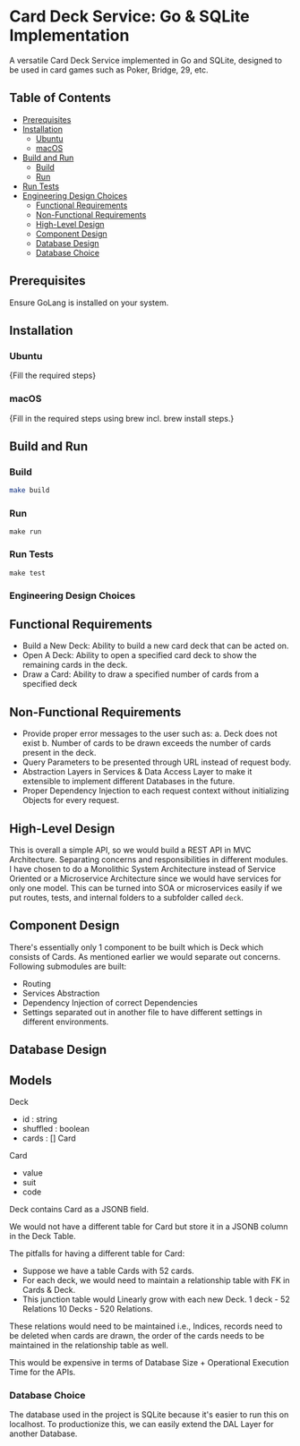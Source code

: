# Card Deck Service: Go & SQLite Implementation

A versatile Card Deck Service implemented in Go and SQLite, designed to be used in card games such as Poker, Bridge, 29, etc.

## Table of Contents

- [Prerequisites](#prerequisites)
- [Installation](#installation)
  - [Ubuntu](#ubuntu)
  - [macOS](#macos)
- [Build and Run](#build-and-run)
  - [Build](#build)
  - [Run](#run)
- [Run Tests](#run-tests)
- [Engineering Design Choices](#engineering-design-choices)
  - [Functional Requirements](#functional-requirements)
  - [Non-Functional Requirements](#non-functional-requirements)
  - [High-Level Design](#high-level-design)
  - [Component Design](#component-design)
  - [Database Design](#database-design)
  - [Database Choice](#database-choice)

## Prerequisites

Ensure GoLang is installed on your system.

## Installation

### Ubuntu

{Fill the required steps}

### macOS

{Fill in the required steps using brew incl. brew install steps.}

## Build and Run

### Build

```sh
make build
```

### Run
```
make run
```

### Run Tests
```
make test
```

### Engineering Design Choices

## Functional Requirements

- Build a New Deck: Ability to build a new card deck that can be acted on.
- Open A Deck: Ability to open a specified card deck to show the remaining cards in the deck.
- Draw a Card: Ability to draw a specified number of cards from a specified deck

## Non-Functional Requirements

- Provide proper error messages to the user such as:
a. Deck does not exist
b. Number of cards to be drawn exceeds the number of cards present in the deck.
- Query Parameters to be presented through URL instead of request body.
- Abstraction Layers in Services & Data Access Layer to make it extensible to implement different Databases in the future.
- Proper Dependency Injection to each request context without initializing Objects for every request.

## High-Level Design

This is overall a simple API, so we would build a REST API in MVC Architecture. Separating concerns and responsibilities in different modules.
I have chosen to do a Monolithic System Architecture instead of Service Oriented or a Microservice Architecture since we would have services for only one model.
This can be turned into SOA or microservices easily if we put routes, tests, and internal folders to a subfolder called `deck`.

## Component Design

There's essentially only 1 component to be built which is Deck which consists of Cards.
As mentioned earlier we would separate out concerns.
Following submodules are built:

- Routing
- Services Abstraction
- Dependency Injection of correct Dependencies
- Settings separated out in another file to have different settings in different environments.

## Database Design

## Models

Deck
- id : string
- shuffled : boolean
- cards : [] Card

Card
- value
- suit
- code

Deck contains Card as a JSONB field.

We would not have a different table for Card but store it in a JSONB column in the Deck Table.

The pitfalls for having a different table for Card:

- Suppose we have a table Cards with 52 cards.
- For each deck, we would need to maintain a relationship table with FK in Cards & Deck.
- This junction table would Linearly grow with each new Deck.
      1 deck - 52 Relations
      10 Decks - 520 Relations.
      
These relations would need to be maintained i.e., Indices, records need to be deleted when cards are drawn, the order of the cards needs to be maintained in the relationship table as well.

This would be expensive in terms of Database Size + Operational Execution Time for the APIs.

### Database Choice

The database used in the project is SQLite because it's easier to run this on localhost. To productionize this, we can easily extend the DAL Layer for another Database.